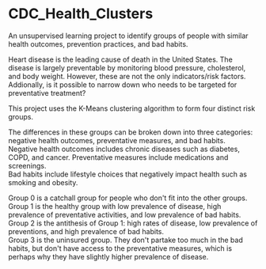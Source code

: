# CDC_Health_Clusters
 An unsupervised learning project to identify groups of people with similar health outcomes, prevention practices, and bad habits.
 
 
Heart disease is the leading cause of death in the United States. The disease is largely preventable by monitoring blood pressure, cholesterol, and body weight. However,
these are not the only indicators/risk factors. Addionally, is it possible to narrow down who needs to be targeted for preventative treatment?

This project uses the K-Means clustering algorithm to form four distinct risk groups.


The differences in these groups can be broken down into three categories: negative health outcomes, preventative measures, and bad habits.<br>
Negative health outcomes includes chronic diseases such as diabetes, COPD, and cancer.
Preventative measures include medications and screenings.<br>
Bad habits include lifestyle choices that negatively impact health such as smoking and obesity.<br>


Group 0 is a catchall group for people who don't fit into the other groups. <br>
Group 1 is the healthy group with low prevalence of disease, high prevalence of preventative activities, and low prevalence of bad habits.<br>
Group 2 is the antithesis of Group 1: high rates of disease, low prevalence of preventions, and high prevalence of bad habits.<br>
Group 3 is the uninsured group. They don't partake too much in the bad habits, but don't  have access to the preventative measures, which is perhaps why they have slightly higher prevalence of disease.
